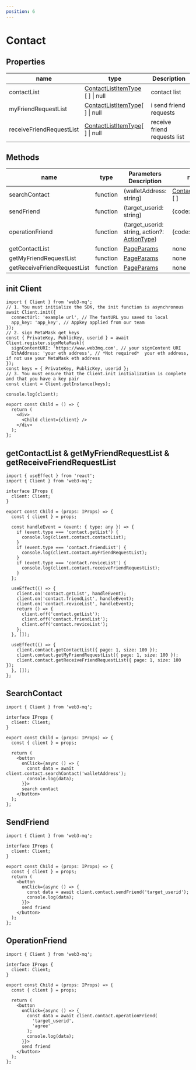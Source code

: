 ```yaml
---
position: 6
---
```


# Contact

## Properties

| name                     | type                                                                                  | Description                  |
| ------------------------ | ------------------------------------------------------------------------------------- | ---------------------------- |
| contactList              | [ContactListItemType](/docs/Web3MQ-SDK/JS-SDK/types/#contactlistitemtype) [ ] \| null | contact list                 |
| myFriendRequestList      | [ContactListItemType](/docs/Web3MQ-SDK/JS-SDK/types/#contactlistitemtype)[ ] \| null  | i send friend requests       |
| receiveFriendRequestList | [ContactListItemType](/docs/Web3MQ-SDK/JS-SDK/types/#contactlistitemtype)[ ] \| null  | receive friend requests list |

## Methods

| name                        | type     | Parameters Description                                                                    | response                                                                      |
| --------------------------- | -------- | ----------------------------------------------------------------------------------------- | ----------------------------------------------------------------------------- |
| searchContact               | function | (walletAddress: string)                                                                   | [ContactListItemType](/docs/Web3MQ-SDK/JS-SDK/types/#contactlistitemtype) [ ] |
| sendFriend                  | function | (target_userid: string)                                                                   | {code: 0, msg: 'ok'}                                                          |
| operationFriend             | function | (target_userid: string, action?: [ActionType](/docs/Web3MQ-SDK/JS-SDK/types/#actiontype)) | {code: 0, msg: 'ok'}                                                          |
| getContactList              | function | [PageParams](/docs/Web3MQ-SDK/JS-SDK/types/#pageparams)                                   |  none     |
| getMyFriendRequestList      | function | [PageParams](/docs/Web3MQ-SDK/JS-SDK/types/#pageparams)                                   |  none     |
| getReceiveFriendRequestList | function | [PageParams](/docs/Web3MQ-SDK/JS-SDK/types/#pageparams)                                   |  none     |

## init Client

```tsx
import { Client } from 'web3-mq';
// 1. You must initialize the SDK, the init function is asynchronous
await Client.init({
  connectUrl: 'example url', // The fastURL you saved to local
  app_key: 'app_key', // Appkey applied from our team
});
// 2. sign MetaMask get keys
const { PrivateKey, PublicKey, userid } = await Client.register.signMetaMask({
  signContentURI: 'https://www.web3mq.com', // your signContent URI
  EthAddress: 'your eth address', // *Not required*  your eth address, if not use your MetaMask eth address
});
const keys = { PrivateKey, PublicKey, userid };
// 3. You must ensure that the Client.init initialization is complete and that you have a key pair
const client = Client.getInstance(keys);

console.log(client);

export const Child = () => {
  return (
    <div>
      <Child client={client} />
    </div>
  );
};
```

## getContactList & getMyFriendRequestList & getReceiveFriendRequestList

```tsx
import { useEffect } from 'react';
import { Client } from 'web3-mq';

interface IProps {
  client: Client;
}

export const Child = (props: IProps) => {
  const { client } = props;

  const handleEvent = (event: { type: any }) => {
    if (event.type === 'contact.getList') {
      console.log(client.contact.contactList);
    }
    if (event.type === 'contact.friendList') {
      console.log(client.contact.myFriendRequestList);
    }
    if (event.type === 'contact.reviceList') {
      console.log(client.contact.receiveFriendRequestList);
    }
  };

  useEffect(() => {
    client.on('contact.getList', handleEvent);
    client.on('contact.friendList', handleEvent);
    client.on('contact.reviceList', handleEvent);
    return () => {
      client.off('contact.getList');
      client.off('contact.friendList');
      client.off('contact.reviceList');
    };
  }, []);

  useEffect(() => {
    client.contact.getContactList({ page: 1, size: 100 });
    client.contact.getMyFriendRequestList({ page: 1, size: 100 });
    client.contact.getReceiveFriendRequestList({ page: 1, size: 100 });
  }, []);
};
```

## SearchContact

```tsx
import { Client } from 'web3-mq';

interface IProps {
  client: Client;
}

export const Child = (props: IProps) => {
  const { client } = props;

  return (
    <button
      onClick={async () => {
        const data = await client.contact.searchContact('walletAddress');
        console.log(data);
      }}>
      search contact
    </button>
  );
};
```

## SendFriend

```tsx
import { Client } from 'web3-mq';

interface IProps {
  client: Client;
}

export const Child = (props: IProps) => {
  const { client } = props;
  return (
    <button
      onClick={async () => {
        const data = await client.contact.sendFriend('target_userid');
        console.log(data);
      }}>
      send friend
    </button>
  );
};
```

## OperationFriend

```tsx
import { Client } from 'web3-mq';

interface IProps {
  client: Client;
}

export const Child = (props: IProps) => {
  const { client } = props;

  return (
    <button
      onClick={async () => {
        const data = await client.contact.operationFriend(
          'target_userid',
          'agree'
        );
        console.log(data);
      }}>
      send friend
    </button>
  );
};
```
